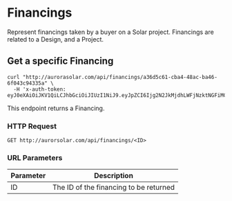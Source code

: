 # Financings

Represent financings taken by a buyer on a Solar project.
Financings are related to a Design, and a Project.

## Get a specific Financing

```shell
curl "http://aurorasolar.com/api/financings/a36d5c61-cba4-48ac-ba46-6f043c94335a" \
  -H 'x-auth-token: eyJ0eXAiOiJKV1QiLCJhbGciOiJIUzI1NiJ9.eyJpZCI6Ijg2N2JkMjdhLWFjNzktNGFiMC04OGI0LTJjNmUyMzVjNTY1ZCIsImVtYWlsIjoiY3BlcmVpcmFAYXVyb3Jhc29sYXIuY29tIiwiZXhwIjoxNjUxODE2MTcxLCJqdGkiOiJmZmQ2NWI4Yy00ZDRjLTQ5MjQtODk0MS0xN2VlMWRiNGJmYzUifQ.FC79et6Kp3z2VDx33VVzQkFNqe5zoI3Yrn9OvKwRGe8'
```

This endpoint returns a Financing.

### HTTP Request

`GET http://aurorsolar.com/api/financings/<ID>`

### URL Parameters

| Parameter | Description                            |
|-----------|----------------------------------------|
|  ID       | The ID of the financing to be returned |
